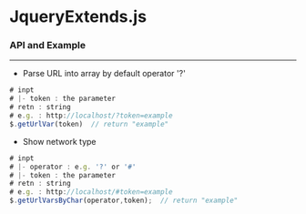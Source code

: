 # JqueryExtends.js

<script type="text/javascript" src="../js/general.js"></script>

### API and Example
---

* Parse URL into array by default operator '?'

```javascript
# inpt
# |- token : the parameter
# retn : string
# e.g. : http://localhost/?token=example
$.getUrlVar(token)  // return "example"
```

* Show network type

```javascript
# inpt
# |- operator : e.g. '?' or '#'
# |- token : the parameter
# retn : string
# e.g. : http://localhost/#token=example
$.getUrlVarsByChar(operator,token);  // return "example"
```


